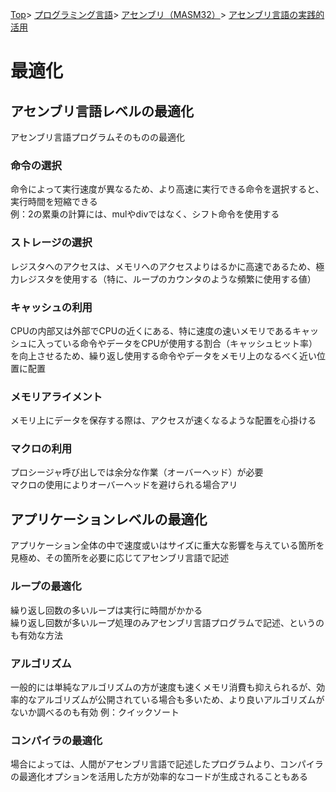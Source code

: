 [Top](../../../../index.md)\>
[プログラミング言語](../../../pgl.md)\>
[アセンブリ（MASM32）](../../language_0001.md)\>
[アセンブリ言語の実践的活用](../MASM32_0014.md)

# 最適化

## アセンブリ言語レベルの最適化

アセンブリ言語プログラムそのものの最適化

### 命令の選択

命令によって実行速度が異なるため、より高速に実行できる命令を選択すると、実行時間を短縮できる  
例：2の累乗の計算には、mulやdivではなく、シフト命令を使用する

### ストレージの選択

レジスタへのアクセスは、メモリへのアクセスよりはるかに高速であるため、極力レジスタを使用する（特に、ループのカウンタのような頻繁に使用する値）

### キャッシュの利用

CPUの内部又は外部でCPUの近くにある、特に速度の速いメモリであるキャッシュに入っている命令やデータをCPUが使用する割合（キャッシュヒット率）を向上させるため、繰り返し使用する命令やデータをメモリ上のなるべく近い位置に配置

### メモリアライメント

メモリ上にデータを保存する際は、アクセスが速くなるような配置を心掛ける

### マクロの利用

プロシージャ呼び出しでは余分な作業（オーバーヘッド）が必要  
マクロの使用によりオーバーヘッドを避けられる場合アリ

## アプリケーションレベルの最適化

アプリケーション全体の中で速度或いはサイズに重大な影響を与えている箇所を見極め、その箇所を必要に応じてアセンブリ言語で記述

### ループの最適化

繰り返し回数の多いループは実行に時間がかかる  
繰り返し回数が多いループ処理のみアセンブリ言語プログラムで記述、というのも有効な方法

### アルゴリズム

一般的には単純なアルゴリズムの方が速度も速くメモリ消費も抑えられるが、効率的なアルゴリズムが公開されている場合も多いため、より良いアルゴリズムがないか調べるのも有効
例：クイックソート

### コンパイラの最適化

場合によっては、人間がアセンブリ言語で記述したプログラムより、コンパイラの最適化オプションを活用した方が効率的なコードが生成されることもある
